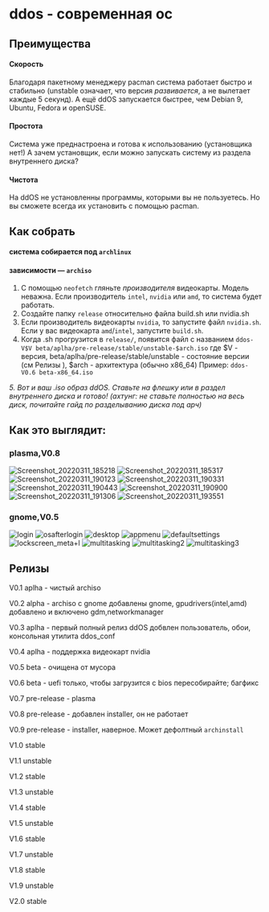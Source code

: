 # ddos - современная ос
<!-- preimushestva list -->
## Преимущества
#### Скорость
Благодаря пакетному менеджеру pacman система работает быстро и стабильно (unstable означает, что версия *развивается*, а не вылетает каждые 5 секунд). 
А ещё ddOS запускается быстрее, чем Debian 9, Ubuntu, Fedora и openSUSE.
#### Простота
Система уже преднастроена и готова к использованию (установщика нет!)
А зачем установщик, если можно запускать систему из раздела внутреннего диска?
#### Чистота
На ddOS не установленны программы, которыми вы не пользуетесь.
Но вы сможете всегда их установить с помощью pacman.
## Как собрать
#### система собирается под ``archlinux``
#### зависимости — ``archiso``
1. С помощью ``neofetch`` гляньте *производителя* видеокарты. Модель неважна. Если производитель ``intel``, ``nvidia`` или ``amd``, то система будет работать.
2. Создайте папку ``release`` относительно файла build.sh или nvidia.sh
3. Если производитель видеокарты ``nvidia``, то запустите файл ``nvidia.sh``.
Если у вас видеокарта ``amd``/``intel``, запустите  ``build.sh``.
4. Когда .sh прогрузится в ``release/``, появится файл c названием ``ddos-V$V beta/aplha/pre-release/stable/unstable-$arch.iso``
где $V - версия, beta/aplha/pre-release/stable/unstable - состояние версии (см Релизы ), $arch - архитектура (обычно x86_64)
Пример:
``
ddos-V0.6 beta-x86_64.iso
``

*5. Вот и ваш .iso образ ddOS. Ставьте на флешку или в раздел внутреннего диска и готово!*
*(ахтунг: не ставьте полностью на весь диск, почитайте гайд по разделыванию диска под арч)*
## Как это выглядит:
### plasma,V0.8
![Screenshot_20220311_185218](https://user-images.githubusercontent.com/61107330/157901624-d5495e3e-9489-4088-8468-55cfb351febd.png)
![Screenshot_20220311_185317](https://user-images.githubusercontent.com/61107330/157901787-b35d4a76-34cc-4aa6-83e9-c591036e63ea.png)
![Screenshot_20220311_190123](https://user-images.githubusercontent.com/61107330/157903259-0d7c03e2-941f-4f9b-bbb4-a38ef99ee548.png)
![Screenshot_20220311_190331](https://user-images.githubusercontent.com/61107330/157903621-3253e2ab-beee-48d1-a03e-e71a6bb8201c.png)
![Screenshot_20220311_190443](https://user-images.githubusercontent.com/61107330/157903869-82c53238-a0c1-4035-9192-517a54a1783d.png)
![Screenshot_20220311_190900](https://user-images.githubusercontent.com/61107330/157904603-b23aca67-3189-4a5f-a38a-2c67695e3848.png)
![Screenshot_20220311_191306](https://user-images.githubusercontent.com/61107330/157905309-9be30b9e-a6d2-4839-aec4-a4cc7ad78ed5.png)
![Screenshot_20220311_193551](https://user-images.githubusercontent.com/61107330/157909058-8fd49c81-324a-4114-8f0d-add8efb54e93.png)
### gnome,V0.5
![login](https://user-images.githubusercontent.com/61107330/147656439-af642cd4-c505-4279-b5b5-6f101dea0d27.png)
![osafterlogin](https://user-images.githubusercontent.com/61107330/147656499-63ef6e9e-9fc1-408f-aecf-50d55a5405fb.png)
![desktop](https://user-images.githubusercontent.com/61107330/147656541-c123457f-3b72-4667-b753-a13ce6f023ac.png)
![appmenu](https://user-images.githubusercontent.com/61107330/147390074-6befb1e9-98e3-4667-969c-f9eb90534fe1.png)
![defaultsettings](https://user-images.githubusercontent.com/61107330/147656585-989ef5ea-6b6a-4f64-a22a-f892ea78cfa8.png)
![lockscreen_meta+l](https://user-images.githubusercontent.com/61107330/147390119-abe920ac-1c38-4368-9947-464ac0792771.png)
![multitasking](https://user-images.githubusercontent.com/61107330/147656815-61999bd4-4389-45e6-ac98-87d66cb21bde.png)
![multitasking2](https://user-images.githubusercontent.com/61107330/147390514-55986025-d1f3-45c7-a91d-dd7a659e59fc.png)
![multitasking3](https://user-images.githubusercontent.com/61107330/147390093-6ea7d82b-367b-4da5-b4ca-b1261cb966fd.png)
## Релизы
V0.1 aplha - чистый archiso

V0.2 alpha - archiso с gnome
добавлены gnome, gpudrivers(intel,amd)
добавлено и включено gdm,networkmanager

V0.3 aplha - первый полный релиз ddOS
добвлен пользователь, обои, консольная утилита ddos_conf

V0.4 aplha - поддержка видеокарт nvidia

V0.5 beta - очищена от мусора

V0.6 beta - uefi только, чтобы загрузится с bios пересобирайте; багфикс

V0.7 pre-release - plasma

V0.8 pre-release - добавлен installer, он не работает

V0.9 pre-release - installer, наверное. Может дефолтный ``archinstall``

V1.0 stable

V1.1 unstable

V1.2 stable

V1.3 unstable

V1.4 stable

V1.5 unstable

V1.6 stable

V1.7 unstable

V1.8 stable

V1.9 unstable

V2.0 stable
